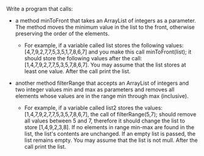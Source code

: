 Write a program that calls:
- a method minToFront that takes an ArrayList of integers as a parameter. The method moves the minimum value in the list to the front, otherwise preserving the order of the elements.
   - For example, if a variable called list stores the following values: [4,7,9,2,7,7,5,3,5,1,7,8,6,7] and you make this call minToFront(list); it should store the following values after the call: [1,4,7,9,2,7,7,5,3,5,7,8,6,7]. You may assume that the list stores at least one value. After the call print the list.


- another method filterRange that accepts an ArrayList of integers and two integer values min and max as parameters and removes all elements whose values are in the range min through max (inclusive).
   - For example, if a variable called list2 stores the values: [1,4,7,9,2,7,7,5,3,5,7,8,6,7], the call of filterRange(5,7); should remove all values between 5 and 7, therefore it should change the list to store [1,4,9,2,3,8]. If no elements in range min-max are found in the list, the list's contents are unchanged. If an empty list is passed, the list remains empty. You may assume that the list is not mull. After the call print the list.
